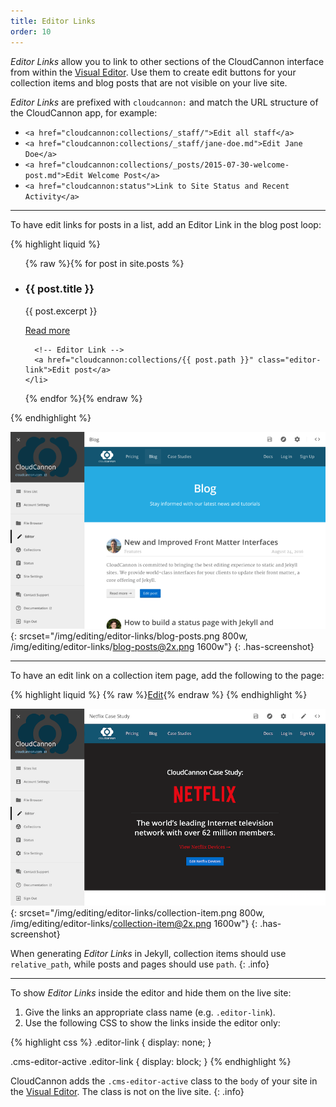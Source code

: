 ```yaml
---
title: Editor Links
order: 10
---
```


*Editor Links* allow you to link to other sections of the CloudCannon interface from within the [Visual Editor](/editing/visual-editor/). Use them to create edit buttons for your collection items and blog posts that are not visible on your live site.

*Editor Links* are prefixed with `cloudcannon:` and match the URL structure of the CloudCannon app, for example:

* `<a href="cloudcannon:collections/_staff/">Edit all staff</a>`
* `<a href="cloudcannon:collections/_staff/jane-doe.md">Edit Jane Doe</a>`
* `<a href="cloudcannon:collections/_posts/2015-07-30-welcome-post.md">Edit Welcome Post</a>`
* `<a href="cloudcannon:status">Link to Site Status and Recent Activity</a>`


---

To have edit links for posts in a list, add an Editor Link in the blog post loop:

{% highlight liquid %}
<ul class="blog-posts">
  {% raw %}{% for post in site.posts %}
    <li class="blog-post">
      <h3>{{ post.title }}</h3>
      <p>{{ post.excerpt }}</p>
      <a href="{{ post.url }}">Read more</a>

      <!-- Editor Link -->
      <a href="cloudcannon:collections/{{ post.path }}" class="editor-link">Edit post</a>
    </li>
  {% endfor %}{% endraw %}
</ul>
{% endhighlight %}

![CloudCannon blog posts with edit buttons](/img/editing/editor-links/blog-posts.png){: srcset="/img/editing/editor-links/blog-posts.png 800w, /img/editing/editor-links/blog-posts@2x.png 1600w"}
{: .has-screenshot}

---

To have an edit link on a collection item page, add the following to the page:

{% highlight liquid %}
{% raw %}<a href="cloudcannon:collections/{{ page.relative_path }}" class="editor-link">Edit</a>{% endraw %}
{% endhighlight %}

![Netflix case study collection item with edit button](/img/editing/editor-links/collection-item.png){: srcset="/img/editing/editor-links/collection-item.png 800w, /img/editing/editor-links/collection-item@2x.png 1600w"}
{: .has-screenshot}

When generating *Editor Links* in Jekyll, collection items should use `relative_path`, while posts and pages should use `path`.
{: .info}

---

To show *Editor Links* inside the editor and hide them on the live site:

1. Give the links an appropriate class name (e.g. `.editor-link`).
2. Use the following CSS to show the links inside the editor only:


{% highlight css %}
.editor-link {
  display: none;
}

.cms-editor-active .editor-link {
  display: block;
}
{% endhighlight %}

CloudCannon adds the `.cms-editor-active` class to the `body` of your site in the [Visual Editor](/editing/visual-editor/). The class is not on the live site.
{: .info}